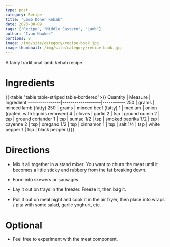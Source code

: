 ```yaml
---
type: post
category: Recipe
title: "Lamb Doner Kebab"
date: 2023-08-09
tags: ["Recipe", "Middle Eastern", "Lamb"]
author: "Ivan Hawkes"
portions: 8
image: /img/site/category/recipe-book.jpg
image-thumbnail: /img/site/category/recipe-book.jpg
---
```


A fairly traditional lamb kebab recipe.
<!--more-->

# Ingredients

{{<table "table table-striped table-bordered">}}
Quantity		| Measure 			| Ingredient
----------------|-------------------|-----------
250				| grams				| minced lamb (fatty)
250				| grams				| minced beef (fatty)
1				| medium			| onion (grated, with liquids removed)
4				| cloves			| garlic
2				| tsp				| ground cumin
2				| tsp				| ground coriander
1				| tsp				| sumac
1/2				| tsp				| smoked paprika
1/2				| tsp				| cayenne
2				| tsp				| oregano
1/2				| tsp				| cinnamon
1				| tsp				| salt
1/4				| tsp				| white pepper
1				| tsp				| black pepper
{{</table>}}

# Directions

* Mix it all together in a stand mixer. You want to churn the meat until it becomes a little sticky and rubbery from the fat breaking down.

* Form into skewers or sausages.

* Lay it out on trays in the freezer. Freeze it, then bag it.

* Pull it out on meal night and cook it in the air fryer, then place into wraps / pita with some salad, garlic yoghurt, etc.

# Optional

* Feel free to experiment with the meat component.